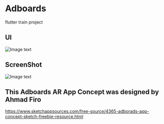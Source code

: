 # Adboards
flutter train project

## UI
![Image text](https://upload-images.jianshu.io/upload_images/1204903-3e34ba342a38c569.png)
## ScreenShot
![Image text](https://upload-images.jianshu.io/upload_images/1204903-eb188e38352a9d11.gif)

## This Adboards AR App Concept was designed by Ahmad Firo
https://www.sketchappsources.com/free-source/4365-adborads-app-concept-sketch-freebie-resource.html
